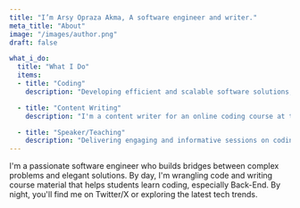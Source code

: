 ```yaml
---
title: "I’m Arsy Opraza Akma, A software engineer and writer."
meta_title: "About"
image: "/images/author.png"
draft: false

what_i_do:
  title: "What I Do"
  items:
  - title: "Coding"
    description: "Developing efficient and scalable software solutions, with a focus on back-end development, ensuring robust and maintainable code."

  - title: "Content Writing"
    description: "I'm a content writer for an online coding course at the largest edutech company in Indonesia. I also write articles for various media, crafting compelling narratives and informative pieces that engage readers and convey complex ideas with clarity and creativity."

  - title: "Speaker/Teaching"
    description: "Delivering engaging and informative sessions on coding and technology, helping students and professionals understand complex concepts through clear explanations and hands-on examples. I specialize in teaching back-end development and have conducted numerous live training sessions."
---
```


I'm a passionate software engineer who builds bridges between complex problems and elegant solutions. By day, I'm wrangling code and writing course material that helps students learn coding, especially Back-End. By night, you'll find me on Twitter/X or exploring the latest tech trends.
